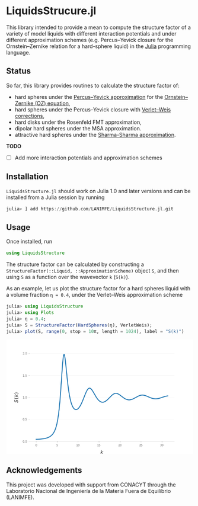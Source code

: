 # LiquidsStrucure.jl

This library intended to provide a mean to compute the structure factor of a
variety of model liquids with different interaction potentials and under
different approximation schemes (e.g. Percus–Yevick closure for the
Ornstein–Zernike relation for a hard-sphere liquid) in the
[Julia](http://julialang.org) programming language.

## Status

So far, this library provides routines to calculate the structure factor of:

 - hard spheres under the [Percus–Yevick
   approximation](https://en.wikipedia.org/wiki/Percus–Yevick_approximation)
   for the [Ornstein–Zernike (OZ)
   equation](https://en.wikipedia.org/wiki/Ornstein–Zernike_equation),
 - hard spheres under the Percus–Yevick closure with [Verlet–Weis
   corrections](https://doi.org/10.1103/PhysRevA.5.939),
 - hard disks under the Rosenfeld FMT approximation,
 - dipolar hard spheres under the MSA approximation.
 - attractive hard spheres under the [Sharma-Sharma
   approximation](https://doi.org/10.1016/0378-4371(77)90151-0).

**TODO**

- [ ] Add more interaction potentials and approximation schemes

## Installation

`LiquidsStructure.jl` should work on Julia 1.0 and later versions and can be
installed from a Julia session by running

```julia
julia> ] add https://github.com/LANIMFE/LiquidsStructure.jl.git
```

## Usage

Once installed, run

```julia
using LiquidsStructure
```

The structure factor can be calculated by constructing a
`StructureFactor(::Liquid, ::ApproximationScheme)` object `S`, and then using
`S` as a function over the wavevector `k` (`S(k)`).

As an example, let us plot the structure factor for a hard spheres liquid with
a volume fraction `η = 0.4`, under the Verlet–Weis approximation scheme

```julia
julia> using LiquidsStructure
julia> using Plots
julia> η = 0.4;
julia> S = StructureFactor(HardSpheres(η), VerletWeis);
julia> plot(S, range(0, stop = 10π, length = 1024), label = "S(k)")
```

![Example image](example.png)

## Acknowledgements

This project was developed with support from CONACYT through the Laboratorio
Nacional de Ingeniería de la Materia Fuera de Equilibrio (LANIMFE).
